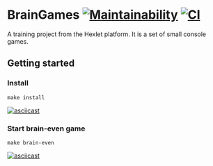 # BrainGames [![Maintainability](https://api.codeclimate.com/v1/badges/f182bdf3171ea627da7f/maintainability)](https://codeclimate.com/github/Hrommi/frontend-project-lvl1/maintainability) [![CI](https://github.com/hrommi/frontend-project-lvl1/workflows/Node.js%20CI/badge.svg)](https://github.com/Hrommi/frontend-project-lvl1/actions?query=workflow%3A%22Node.js+CI%22)
A training project from the Hexlet platform. It is a set of small console games.

## Getting started
### Install
```
make install
```
[![asciicast](https://asciinema.org/a/1x7XKsKmZneRSmv3M9POm0To5.svg)](https://asciinema.org/a/1x7XKsKmZneRSmv3M9POm0To5)
### Start brain-even game
```
make brain-even
```
[![asciicast](https://asciinema.org/a/A9KlXIILKbjYEl6GKW199586C.svg)](https://asciinema.org/a/A9KlXIILKbjYEl6GKW199586C)
